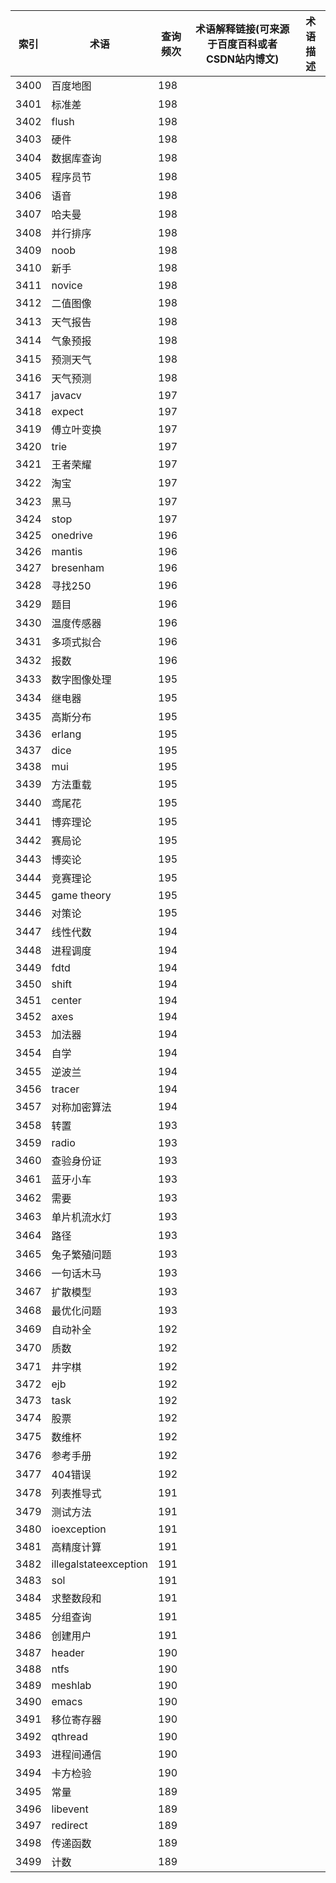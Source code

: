 | 索引   | 术语                    | 查询频次 | 术语解释链接(可来源于百度百科或者CSDN站内博文) | 术语描述 |
| ---- | --------------------- | ---- | -------------------------- | ---- |
| 3400 | 百度地图                  | 198  |                            |      |
| 3401 | 标准差                   | 198  |                            |      |
| 3402 | flush                 | 198  |                            |      |
| 3403 | 硬件                    | 198  |                            |      |
| 3404 | 数据库查询                 | 198  |                            |      |
| 3405 | 程序员节                  | 198  |                            |      |
| 3406 | 语音                    | 198  |                            |      |
| 3407 | 哈夫曼                   | 198  |                            |      |
| 3408 | 并行排序                  | 198  |                            |      |
| 3409 | noob                  | 198  |                            |      |
| 3410 | 新手                    | 198  |                            |      |
| 3411 | novice                | 198  |                            |      |
| 3412 | 二值图像                  | 198  |                            |      |
| 3413 | 天气报告                  | 198  |                            |      |
| 3414 | 气象预报                  | 198  |                            |      |
| 3415 | 预测天气                  | 198  |                            |      |
| 3416 | 天气预测                  | 198  |                            |      |
| 3417 | javacv                | 197  |                            |      |
| 3418 | expect                | 197  |                            |      |
| 3419 | 傅立叶变换                 | 197  |                            |      |
| 3420 | trie                  | 197  |                            |      |
| 3421 | 王者荣耀                  | 197  |                            |      |
| 3422 | 淘宝                    | 197  |                            |      |
| 3423 | 黑马                    | 197  |                            |      |
| 3424 | stop                  | 197  |                            |      |
| 3425 | onedrive              | 196  |                            |      |
| 3426 | mantis                | 196  |                            |      |
| 3427 | bresenham             | 196  |                            |      |
| 3428 | 寻找250                 | 196  |                            |      |
| 3429 | 题目                    | 196  |                            |      |
| 3430 | 温度传感器                 | 196  |                            |      |
| 3431 | 多项式拟合                 | 196  |                            |      |
| 3432 | 报数                    | 196  |                            |      |
| 3433 | 数字图像处理                | 195  |                            |      |
| 3434 | 继电器                   | 195  |                            |      |
| 3435 | 高斯分布                  | 195  |                            |      |
| 3436 | erlang                | 195  |                            |      |
| 3437 | dice                  | 195  |                            |      |
| 3438 | mui                   | 195  |                            |      |
| 3439 | 方法重载                  | 195  |                            |      |
| 3440 | 鸢尾花                   | 195  |                            |      |
| 3441 | 博弈理论                  | 195  |                            |      |
| 3442 | 赛局论                   | 195  |                            |      |
| 3443 | 博奕论                   | 195  |                            |      |
| 3444 | 竞赛理论                  | 195  |                            |      |
| 3445 | game theory           | 195  |                            |      |
| 3446 | 对策论                   | 195  |                            |      |
| 3447 | 线性代数                  | 194  |                            |      |
| 3448 | 进程调度                  | 194  |                            |      |
| 3449 | fdtd                  | 194  |                            |      |
| 3450 | shift                 | 194  |                            |      |
| 3451 | center                | 194  |                            |      |
| 3452 | axes                  | 194  |                            |      |
| 3453 | 加法器                   | 194  |                            |      |
| 3454 | 自学                    | 194  |                            |      |
| 3455 | 逆波兰                   | 194  |                            |      |
| 3456 | tracer                | 194  |                            |      |
| 3457 | 对称加密算法                | 194  |                            |      |
| 3458 | 转置                    | 193  |                            |      |
| 3459 | radio                 | 193  |                            |      |
| 3460 | 查验身份证                 | 193  |                            |      |
| 3461 | 蓝牙小车                  | 193  |                            |      |
| 3462 | 需要                    | 193  |                            |      |
| 3463 | 单片机流水灯                | 193  |                            |      |
| 3464 | 路径                    | 193  |                            |      |
| 3465 | 兔子繁殖问题                | 193  |                            |      |
| 3466 | 一句话木马                 | 193  |                            |      |
| 3467 | 扩散模型                  | 193  |                            |      |
| 3468 | 最优化问题                 | 193  |                            |      |
| 3469 | 自动补全                  | 192  |                            |      |
| 3470 | 质数                    | 192  |                            |      |
| 3471 | 井字棋                   | 192  |                            |      |
| 3472 | ejb                   | 192  |                            |      |
| 3473 | task                  | 192  |                            |      |
| 3474 | 股票                    | 192  |                            |      |
| 3475 | 数维杯                   | 192  |                            |      |
| 3476 | 参考手册                  | 192  |                            |      |
| 3477 | 404错误                 | 192  |                            |      |
| 3478 | 列表推导式                 | 191  |                            |      |
| 3479 | 测试方法                  | 191  |                            |      |
| 3480 | ioexception           | 191  |                            |      |
| 3481 | 高精度计算                 | 191  |                            |      |
| 3482 | illegalstateexception | 191  |                            |      |
| 3483 | sol                   | 191  |                            |      |
| 3484 | 求整数段和                 | 191  |                            |      |
| 3485 | 分组查询                  | 191  |                            |      |
| 3486 | 创建用户                  | 191  |                            |      |
| 3487 | header                | 190  |                            |      |
| 3488 | ntfs                  | 190  |                            |      |
| 3489 | meshlab               | 190  |                            |      |
| 3490 | emacs                 | 190  |                            |      |
| 3491 | 移位寄存器                 | 190  |                            |      |
| 3492 | qthread               | 190  |                            |      |
| 3493 | 进程间通信                 | 190  |                            |      |
| 3494 | 卡方检验                  | 190  |                            |      |
| 3495 | 常量                    | 189  |                            |      |
| 3496 | libevent              | 189  |                            |      |
| 3497 | redirect              | 189  |                            |      |
| 3498 | 传递函数                  | 189  |                            |      |
| 3499 | 计数                    | 189  |                            |      |
